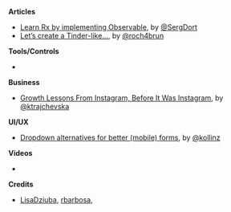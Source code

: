 
**Articles**

* [Learn Rx by implementing Observable](https://medium.com/@SergDort/learn-rx-by-implementing-observable-e5cb08c9c35), by [@SergDort](https://twitter.com/SergDort)
* [Let’s create a Tinder-like...](https://medium.com/@jamesrochabrun/lets-create-a-tinder-like-swipe-using-nslayoutanchors-custom-views-and-protocol-extensions-3be852f94e1d), by [@roch4brun](https://twitter.com/roch4brun)


**Tools/Controls**

*

**Business**

* [Growth Lessons From Instagram, Before It Was Instagram](https://thinkgrowth.org/growth-lessons-from-instagram-before-it-was-instagram-cf414612330b), by [@ktrajchevska](https://twitter.com/ktrajchevska)

**UI/UX**

* [Dropdown alternatives for better (mobile) forms](https://medium.com/@kollinz/dropdown-alternatives-for-better-mobile-forms-53e40d641b53), by [@kollinz](https://twitter.com/kollinz)

**Videos**

*

**Credits**

* [LisaDziuba](https://github.com/lisadziuba), [rbarbosa](https://github.com/rbarbosa), 
